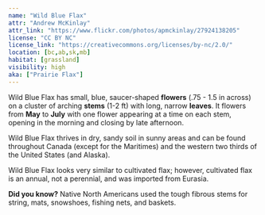 ```yaml
---
name: "Wild Blue Flax"
attr: "Andrew McKinlay"
attr_link: "https://www.flickr.com/photos/apmckinlay/27924138205"
license: "CC BY NC"
license_link: "https://creativecommons.org/licenses/by-nc/2.0/"
location: [bc,ab,sk,mb]
habitat: [grassland]
visibility: high
aka: ["Prairie Flax"]
---
```

Wild Blue Flax has small, blue, saucer-shaped **flowers** (.75 - 1.5 in across) on a cluster of arching **stems** (1-2 ft) with long, narrow **leaves**. It flowers from **May** to **July** with one flower appearing at a time on each stem, opening in the morning and closing by late afternoon.

Wild Blue Flax thrives in dry, sandy soil in sunny areas and can be found throughout Canada (except for the Maritimes) and the western two thirds of the United States (and Alaska).

Wild Blue Flax looks very similar to cultivated flax; however, cultivated flax is an annual, not a perennial, and was imported from Eurasia.

**Did you know?** Native North Americans used the tough fibrous stems for string, mats, snowshoes, fishing nets, and baskets.
